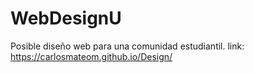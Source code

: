 # WebDesignU
Posible diseño web para una comunidad estudiantil.
link: https://carlosmateom.github.io/Design/
